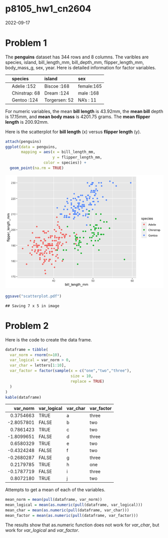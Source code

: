 p8105_hw1_cn2604
================
2022-09-17

# Problem 1

The **penguins** dataset has 344 rows and 8 columns. The varibles are
species, island, bill_length_mm, bill_depth_mm, flipper_length_mm,
body_mass_g, sex, year. Here is detailed information for factor
variables.

|     | species       | island        | sex        |
|:----|:--------------|:--------------|:-----------|
|     | Adelie :152   | Biscoe :168   | female:165 |
|     | Chinstrap: 68 | Dream :124    | male :168  |
|     | Gentoo :124   | Torgersen: 52 | NA’s : 11  |

For numeric variables, the mean **bill length** is 43.92mm, the **mean
bill** depth is 17.15mm, and **mean body mass** is 4201.75 grams. The
**mean flipper length** is 200.92mm.

Here is the scatterplot for **bill length** (x) versus **flipper
length** (y).

``` r
attach(penguins)
ggplot(data = penguins, 
       mapping = aes(x = bill_length_mm, 
                     y = flipper_length_mm,
                 color = species)) +
  geom_point(na.rm = TRUE)
```

![](p8105_hw1_cn2604_files/figure-gfm/scatterplot-1.png)<!-- -->

``` r
ggsave("scatterplot.pdf")
```

    ## Saving 7 x 5 in image

# Problem 2

Here is the code to create the data frame.

``` r
dataframe = tibble(
  var_norm = rnorm(n=10),
  var_logical = var_norm > 0,
  var_char = letters[1:10],
  var_factor = factor(sample(x = c("one","two","three"), 
                             size = 10,
                             replace = TRUE)
  )
)
kable(dataframe)
```

|   var_norm | var_logical | var_char | var_factor |
|-----------:|:------------|:---------|:-----------|
|  0.3754663 | TRUE        | a        | three      |
| -2.8057801 | FALSE       | b        | two        |
|  0.7861423 | TRUE        | c        | two        |
| -1.8099651 | FALSE       | d        | three      |
|  0.6580329 | TRUE        | e        | two        |
| -0.4324248 | FALSE       | f        | two        |
| -0.2680287 | FALSE       | g        | three      |
|  0.2179785 | TRUE        | h        | one        |
| -0.1787719 | FALSE       | i        | three      |
|  0.8072180 | TRUE        | j        | two        |

Attempts to get a mean of each of the variables.

``` r
mean_norm = mean(pull(dataframe, var_norm))
mean_logical = mean(as.numeric(pull(dataframe, var_logical)))
mean_char = mean(as.numeric(pull(dataframe, var_char)))
mean_factor = mean(as.numeric(pull(dataframe, var_factor)))
```

The results show that as.numeric function does not work for *var_char*,
but work for *var_logical* and *var_factor*.
